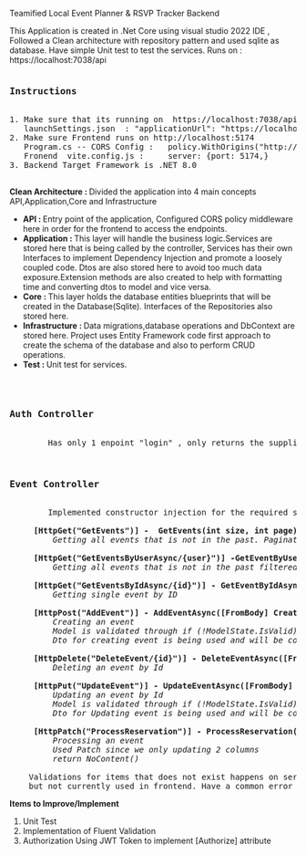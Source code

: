Teamified Local Event Planner & RSVP Tracker Backend

This Application is created in .Net Core using visual studio 2022 IDE , Followed a Clean architecture with repository pattern and used sqlite as database. Have simple Unit test to test the services.
Runs on : https://localhost:7038/api

<pre>
<h3>Instructions</h3>
1. Make sure that its running on  https://localhost:7038/api
   launchSettings.json  : "applicationUrl": "https://localhost:7038;http://localhost:5000",
2. Make sure Frontend runs on http://localhost:5174
   Program.cs -- CORS Config :   policy.WithOrigins("http://localhost:5174")
   Fronend  vite.config.js :     server: {port: 5174,}
3. Backend Target Framework is .NET 8.0
  </pre>

<strong> Clean Architecture  : </strong> Divided the application into 4 main concepts API,Application,Core and Infrastructure
<ul>
  <li><strong>API : </strong> Entry point of the application, Configured CORS policy middleware here in order for the frontend to access the endpoints.</li>
  <li><strong>Application : </strong> This layer will handle the business logic.Services are stored here that is being called by the controller, Services has their own Interfaces to implement Dependency Injection and promote a loosely 
  coupled code. Dtos are also stored here to avoid too much data exposure.Extension methods are also created to help with formatting time and converting dtos to model and vice versa. </li>
  <li><strong>Core : </strong> This layer holds the database entities blueprints that will be created in the Database(Sqlite). Interfaces of the Repositories also stored here. </li>
  <li><strong>Infrastructure : </strong> Data migrations,database operations and DbContext are stored here. Project uses Entity Framework code first approach to create the schema of the database and also to perform CRUD operations.</li>
  <li><strong>Test : </strong> Unit test for services.</li>
</ul>
     


<pre>  
     <h3>Auth Controller</h3>
        Has only 1 enpoint "login" , only returns the supplied username just to simulate doing API call upon login on UI.
  
     <h3>Event Controller</h3>
        Implemented constructor injection for the required service

     <strong>[HttpGet("GetEvents")] -  GetEvents(int size, int page)</strong>
         <i>Getting all events that is not in the past. Pagination ready but still not implemented on frontend</i>
  
     <strong>[HttpGet("GetEventsByUserAsync/{user}")] -GetEventByUserAsync([FromRoute] string user,int size, int page)</strong>
         <i>Getting all events that is not in the past filtered by username. Pagination ready but still not implemented on frontend</i>

     <strong>[HttpGet("GetEventsByIdAsync/{id}")] - GetEventByIdAsync([FromRoute] int id)</strong>
         <i>Getting single event by ID</i>

     <strong>[HttpPost("AddEvent")] - AddEventAsync([FromBody] CreateEventDto eventDto)</strong>
         <i>Creating an event</i>
         <i>Model is validated through if (!ModelState.IsValid) using Annotations</i>
         <i>Dto for creating event is being used and will be converted into model in the services</i>

     <strong>[HttpDelete("DeleteEvent/{id}")] - DeleteEventAsync([FromRoute] int id)</strong>
         <i>Deleting an event by Id</i>

     <strong>[HttpPut("UpdateEvent")] - UpdateEventAsync([FromBody] UpdateEventDto eventDto)</strong>
         <i>Updating an event by Id</i>
         <i>Model is validated through if (!ModelState.IsValid) using Annotations</i>
         <i>Dto for Updating event is being used and will be converted into model in the services</i>

     <strong>[HttpPatch("ProcessReservation")] - ProcessReservation([FromBody] ReservationRequestDto reservationRequestDto)</strong>
         <i>Processing an event</i>
         <i>Used Patch since we only updating 2 columns</i>
         <i>return NoContent()</i>

    Validations for items that does not exist happens on services and will return a KeyNotFoundException($"Event with ID {id} not found."). Can be used in logging 
    but not currently used in frontend. Have a common error message on toast.    
</pre>



<strong>Items to Improve/Implement</strong>
1. Unit Test
2. Implementation of Fluent Validation
3. Authorization Using JWT Token to implement [Authorize] attribute

     
